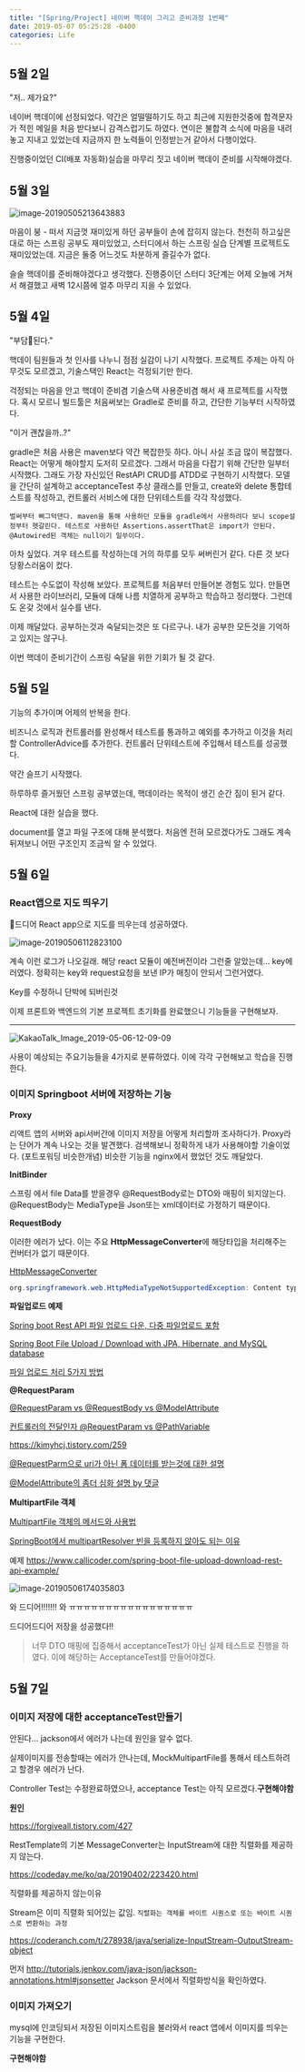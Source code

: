 ```yaml
---
title: "[Spring/Project] 네이버 핵데이 그리고 준비과정 1번째"
date: 2019-05-07 05:25:28 -0400
categories: Life
---
```




## 5월 2일 

"저.. 제가요?"

네이버 핵데이에 선정되었다. 약간은 얼떨떨하기도 하고 최근에 지원한것중에 합격문자가 적힌 메일을 처음 받다보니 감격스럽기도 하였다. 연이은 불합격 소식에 마음을 내려놓고 지내고 있었는데 지금까지 한 노력들이 인정받는거 같아서 다행이었다.

진행중이었던 CI(배포 자동화)실습을 마무리 짓고 네이버 핵데이 준비를 시작해야겠다.

 

## 5월 3일

![image-20190505213643883](/Users/dadadamarine/Desktop/study/blog/dadadamarine.github.io/_posts/assets/images/image-20190505213643883.png)

마음이 붕 - 떠서 지금껏 재미있게 하던 공부들이 손에 잡히지 않는다. 천천히 하고싶은대로 하는 스프링 공부도 재미있었고, 스터디에서 하는 스프링 실습 단계별 프로젝트도 재미있었는데. 지금은 둘중 어느것도 차분하게 즐길수가 없다.

슬슬 핵데이를 준비해야겠다고 생각했다. 진행중이던 스터디 3단계는 어제 오늘에 거쳐서 해결했고 새벽 12시쯤에 얼추 마무리 지을 수 있었다.



## 5월 4일

"부담된다."

핵데이 팀원들과 첫 인사를 나누니 점점 실감이 나기 시작했다. 프로젝트 주제는 아직 아무것도 모르겠고, 기술스택인 React는 걱정되기만 한다. 

걱정되는 마음을 안고 핵데이 준비겸 기술스택 사용준비겸 해서 새 프로젝트를 시작했다. 혹시 모르니 빌드툴은 처음써보는 Gradle로 준비를 하고, 간단한 기능부터 시작하였다.



"이거 괜찮을까..?"

gradle은 처음 사용은 maven보다 약간 복잡한듯 하다. 아니 사실 조금 많이 복잡했다. React는 어떻게 해야할지 도저히 모르겠다. 그래서 마음을 다잡기 위해 간단한 일부터 시작했다. 그래도 가장 자신있던 RestAPI CRUD를 ATDD로 구현하기 시작했다. 모델을 간단히 설계하고 acceptanceTest 추상 클래스를 만들고, create와 delete 통합테스트를 작성하고, 컨트롤러 서비스에 대한 단위테스트를 각각 작성했다. 

```
벌써부터 삐그덕댄다. maven을 통해 사용하던 모듈을 gradle에서 사용하려다 보니 scope설정부터 헷갈린다. 테스트로 사용하던 Assertions.assertThat은 import가 안된다. @Autowired된 객체는 null이기 일쑤이다.
```



아차 싶었다. 겨우 테스트를 작성하는데 거의 하루를 모두 써버린거 같다. 다른 것 보다 당황스러움이 컸다. 

테스트는 수도없이 작성해 보았다. 프로젝트를 처음부터 만들어본 경험도 있다. 만들면서 사용한 라이브러리, 모듈에 대해 나름 치열하게 공부하고 학습하고 정리했다. 그런데도 온갖 것에서 실수를 낸다. 

이제 깨달았다. 공부하는것과 숙달되는것은 또 다르구나. 내가 공부한 모든것을 기억하고 있지는 않구나.



이번 핵데이 준비기간이 스프링 숙달을 위한 기회가 될 것 같다.



## 5월 5일

기능의 추가이며 어제의 반복을 한다.

비즈니스 로직과 컨트롤러를 완성해서 테스트를 통과하고 예외를 추가하고 이것을 처리할 ControllerAdvice를 추가한다. 컨트롤러 단위테스트에 주입해서 테스트를 성공했다. 

약간 슬프기 시작했다.

하루하루 즐거웠던 스프링 공부였는데, 핵데이라는 목적이 생긴 순간 짐이 된거 같다.



React에 대한 실습을 했다.

document를 열고 파일 구조에 대해 분석했다. 처음엔 전혀 모르겠다가도 그래도 계속 뒤져보니 어떤 구조인지 조금씩 알 수 있었다.



## 5월 6일



### React앱으로 지도 띄우기

드디어 React app으로 지도를 띄우는데 성공하였다.

![image-20190506112823100](/Users/dadadamarine/Desktop/study/blog/dadadamarine.github.io/_posts/assets/images/image-20190506112823100.png)

계속 이런 로그가 나오길래. 해당 react 모듈이 예전버전이라 그런줄 알았는데… key에러였다. 정확히는 key와 request요청을 보낸 IP가 매칭이 안되서 그런거였다.

Key를 수정하니 단박에 되버린것



이제 프론트와 백엔드의 기본 프로젝트 초기화를 완료했으니 기능들을 구현해보자.

---



![KakaoTalk_Image_2019-05-06-12-09-09](/Users/dadadamarine/Desktop/study/blog/dadadamarine.github.io/_posts/assets/images/KakaoTalk_Image_2019-05-06-12-09-09.jpeg)

사용이 예상되는 주요기능들을 4가지로 분류하였다. 이에 각각 구현해보고 학습을 진행한다.



### 이미지 Springboot 서버에 저장하는 기능



**Proxy**

리액트 앱의 서버와 api서버간에 이미지 저장을 어떻게 처리할까 조사하다가. Proxy라는 단어가 계속 나오는 것을 발견했다. 검색해보니 정확하게 내가 사용해야할 기술이었다. (포트포워딩 비슷한개념) 비슷한 기능을 nginx에서 했었던 것도 깨달았다.



**InitBinder**

스프링 에서 file Data를 받을경우 @RequestBody로는 DTO와 매핑이 되지않는다. @RequestBody는 MediaType을 Json또는 xml데이터로 가정하기 때문이다.


**RequestBody**

이러한 에러가 났다. 이는 주요 **HttpMessageConverter**에 해당타입을 처리해주는 컨버터가 없기 때문이다.

[HttpMessageConverter](<https://jongmin92.github.io/2018/03/02/Spring/spring-requestbody-responsebody/>)

```java
org.springframework.web.HttpMediaTypeNotSupportedException: Content type 'multipart/form-data;boundary=----WebKitFormBoundarywY7ByvgonAjDoaCT;charset=UTF-8' not supported
```



**파일업로드 예제**

[Spring boot Rest API  파일 업로드 다운, 다중 파일업로드 포함](<https://pangsblog.tistory.com/72>)

[Spring Boot File Upload / Download with JPA, Hibernate, and MySQL database](<https://www.callicoder.com/spring-boot-file-upload-download-jpa-hibernate-mysql-database-example/>)

[파일 업로드 처리 5가지 방법]([https://devbox.tistory.com/entry/Spring-파일업로드-처리](https://devbox.tistory.com/entry/Spring-%ED%8C%8C%EC%9D%BC%EC%97%85%EB%A1%9C%EB%93%9C-%EC%B2%98%EB%A6%AC))



**@RequestParam**

[@RequestParam vs @RequestBody vs @ModelAttribute](<https://kimyhcj.tistory.com/259>)

[컨트롤러의 전달인자 @RequestParam vs @PathVariable](<https://elfinlas.github.io/2018/02/18/spring-parameter/>) 

<https://kimyhcj.tistory.com/259>

[@RequestParm으로 uri가 아닌 폼 데이터를 받는것에 대한 설명](<https://stackoverflow.com/questions/38156646/using-requestparam-for-multipartfile-is-a-right-way>)

[@ModelAttribute의 좀더 심화 설명 by 댓글](<https://sticky32.tistory.com/m/entry/SpringMVC-ModelAttribute-RequestBody-%EC%97%90-%EB%8C%80%ED%95%B4%EC%84%9C>)



**MultipartFile 객체**

[MultipartFile 객체의 메서드와 사용법](<https://winmargo.tistory.com/102>)

[SpringBoot에서 multipartResolver 빈을 등록하지 않아도 되는 이유](<https://stackoverflow.com/questions/31178160/spring-boot-doesnt-use-commonsmultipartresolver>)

예제 <https://www.callicoder.com/spring-boot-file-upload-download-rest-api-example/>



![image-20190506174035803](/Users/dadadamarine/Desktop/study/blog/dadadamarine.github.io/_posts/assets/images/image-20190506174035803.png)

와 드디어!!!!!!! 와 ㅠㅠㅠㅠㅠㅠㅠㅠㅠㅠㅠㅠㅠㅠㅠㅠㅠ

드디어드디어 저장을 성공했다!!

> 너무 DTO 매핑에 집중해서 acceptanceTest가 아닌 실제 테스트로 진행을 하였다. 이에 해당하는 AcceptanceTest를 만들어야겠다.



## 5월 7일

### 이미지 저장에 대한 acceptanceTest만들기

안된다… jackson에서 에러가 나는데 원인을 알수 없다.

실제이미지를 전송할때는 에러가 안나는데, MockMultipartFile를 통해서 테스트하려고 할경우 에러가 난다.

Controller Test는 수정완료하였으나, acceptance Test는 아직 모르겠다.**구현해야함**



**원인**

<https://forgiveall.tistory.com/427>

RestTemplate의 기본 MessageConverter는 InputStream에 대한 직렬화를 제공하지 않는다.

<https://codeday.me/ko/qa/20190402/223420.html>

직렬화를 제공하지 않는이유

Stream은 이미 직렬화 되어있는 값임. `직렬화는 객체를 바이트 시퀀스로 또는 바이트 시퀀스로 변환하는 과정`

<https://coderanch.com/t/278938/java/serialize-InputStream-OutputStream-object>



먼저 <http://tutorials.jenkov.com/java-json/jackson-annotations.html#jsonsetter> Jackson 문서에서  직렬화방식을 확인하였다.



### 이미지 가져오기

mysql에 인코딩되서 저장된 이미지스트림을 불러와서 react 앱에서 이미지를 띄우는 기능을 구현한다.



**구현해야함**







